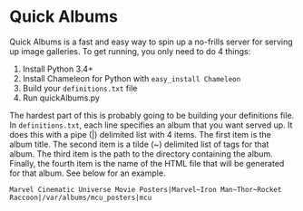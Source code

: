 # Quick Albums

Quick Albums is a fast and easy way to spin up a no-frills server for serving up image galleries. To get running, you only need to do 4 things:

1. Install Python 3.4+
2. Install Chameleon for Python with `easy_install Chameleon`
3. Build your `definitions.txt` file
4. Run quickAlbums.py

The hardest part of this is probably going to be building your definitions file. In `definitions.txt`, each line specifies an album that you want served up. It does this with a pipe (|) delimited list with 4 items. The first item is the album title. The second item is a tilde (~) delimited list of tags for that album. The third item is the path to the directory containing the album. Finally, the fourth item is the name of the HTML file that will be generated for that album. See below for an example.

`Marvel Cinematic Universe Movie Posters|Marvel~Iron Man~Thor~Rocket Raccoon|/var/albums/mcu_posters|mcu`